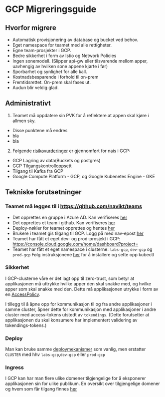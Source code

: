 # GCP Migreringsguide

## Hvorfor migrere
* Automatisk provisjonering av database og bucket ved behov.
* Eget namespace for teamet med alle rettigheter.
* Egne team-prosjekter i GCP.
* Bedre sikkerhet i form av Istio og Network Policies
* Ingen sonemodell. (Slipper api-gw eller tilsvarende mellom apper, uavhengig av hvilken sone appene kjørte i før)
* Sporbarhet og synlighet for alle kall.
* Kostnadsbesparende i forhold til on-prem
* Fremtidsrettet. On-prem skal fases ut.
* Audun blir veldig glad.

## Administrativt
1. Teamet må oppdatere sin PVK for å reflektere at appen skal kjøre i allmen sky.
  * Disse punktene må endres
  * bla
  * bla
2. Følgende [risikovurderinger](https://apps.powerapps.com/play/f8517640-ea01-46e2-9c09-be6b05013566) er gjennomført for nais i GCP:
  * GCP Lagring av data(Buckets og postgres)
  * GCP Tilgangskontrolloppsett
  * Tilgang til Kafka fra GCP
  * Google Compute Platform - GCP, og Google Kubenetes Engine - GKE

## Tekniske forutsetninger
### Teamet må legges til i https://github.com/navikt/teams
* Det opprettes en gruppe i Azure AD. Kan verifiseres [her](https://portal.azure.com/#blade/Microsoft_AAD_IAM/ManagedAppMenuBlade/Users/appId/5cbaf0ba-4d99-48a1-acf5-cca701361fd2/objectId/4c5e3226-106e-404d-81be-d02f31104b5a)
* Det opprettes et team i github. Kan verifiseres [her](https://github.com/orgs/navikt/teams)
* Deploy-nøkler for teamet opprettes og hentes [her](https://deploy.nais.io/)
* Brukere i teamet gis tilgang til GCP. Logg på med nav-epost [her](https://console.cloud.google.com/)
* Teamet har fått et eget dev- og prod-prosjekt i GCP: https://console.cloud.google.com/home/dashboard?project=<dev-ditteamnavn>
* Teamet har fått et eget namespace i clusterne: `labs-gcp`, `dev-gcp` og `prod-gcp`
Følg instruksjonene [her](https://doc.nais.io/basics/access) for å installere og sette opp kubectl

### Sikkerhet
I GCP-clusterne våre er det lagt opp til zero-trust, som betyr at applikasjonen må uttrykke hvilke apper den skal snakke med, og hvilke apper som skal snakke med den.
Dette må applikasjonen utrykke i form av en [AccessPolicy](https://doc.nais.io/gcp/access-policy).

I tillegg til å åpne opp for kommunikasjon til og fra andre applikasjoner i samme cluster, åpner dette for kommunikasjon med applikasjoner i andre cluster med access-tokens utstedt av `tokendings`.
(Dette forutsetter at applikasjonen du skal konsumere har implementert validering av tokendings-tokens.)

### Deploy
Man kan bruke samme [deploymekanismer](https://doc.nais.io/deployment) som vanlig, men erstatter `CLUSTER` med hhv `labs-gcp`,`dev-gcp` eller `prod-gcp`

### Ingress
I GCP kan har man flere ulike domener tilgjengelige for å eksponerer applikasjonen sin for ulike publikum.
En oversikt over tilgjengelige domener og hvem som får tilgang finnes [her](https://doc.nais.io/clusters)

